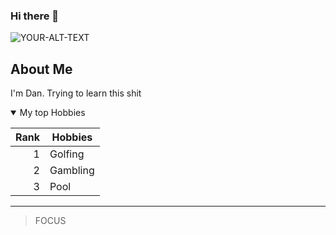 ### Hi there 👋

<!-- Change Image -->


<picture>

 <source media="(prefers-color-scheme: dark)" srcset="https://user-images.githubusercontent.com/25423296/163456776-7f95b81a-f1ed-45f7-b7ab-8fa810d529fa.png">
 <source media="(prefers-color-scheme: light)" srcset="https://user-images.githubusercontent.com/25423296/163456776-7f95b81a-f1ed-45f7-b7ab-8fa810d529fa.png">
 <img alt="YOUR-ALT-TEXT" src="https://user-images.githubusercontent.com/25423296/163456776-7f95b81a-f1ed-45f7-b7ab-8fa810d529fa.png">
</picture>

  
 ## About Me
 
 I'm Dan.  Trying to learn this shit
 <details open>
<summary>My top Hobbies</summary>
  
  | Rank | Hobbies |
|-----:|---------------|
|     1|  Golfing             |
|     2|  Gambling             |
|     3|  Pool             |
  
  </details>
  
  ----
  > FOCUS
  
  
  
  
